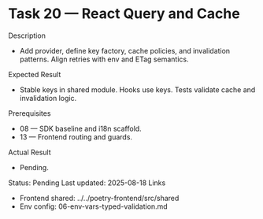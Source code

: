 <!--
File: 20-react-query-and-cache.md
Purpose: Configure React Query provider, stable keys, invalidation, and
retry/timeout alignment with env. Implement optimistic updates where
safe. All Rights Reserved. Arodi Emmanuel
-->
# Task 20 — React Query and Cache

Description
- Add provider, define key factory, cache policies, and invalidation
  patterns. Align retries with env and ETag semantics.

Expected Result
- Stable keys in shared module. Hooks use keys. Tests validate cache
  and invalidation logic.

Prerequisites
- 08 — SDK baseline and i18n scaffold.
- 13 — Frontend routing and guards.

Actual Result
- Pending.

Status: Pending
Last updated: 2025-08-18
Links
- Frontend shared: ../../poetry-frontend/src/shared
- Env config: 06-env-vars-typed-validation.md
